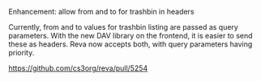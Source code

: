 Enhancement: allow from and to for trashbin in headers

Currently, from and to values for trashbin listing are passed as query parameters. With the new DAV library on the frontend, it is easier to send these as headers. Reva now accepts both, with query parameters having priority.

https://github.com/cs3org/reva/pull/5254